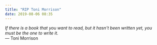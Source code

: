 ```yaml
---
title: "RIP Toni Morrison"
date: 2019-08-06 08:35
---
```


<em>If there is a book that you want to read, but it hasn't been written yet, you must be the one to write it.</em><br/>
— Toni Morrison
